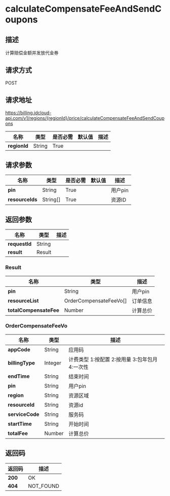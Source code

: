 # calculateCompensateFeeAndSendCoupons


## 描述
计算赔偿金额并发放代金券

## 请求方式
POST

## 请求地址
https://billing.jdcloud-api.com/v1/regions/{regionId}/price/calculateCompensateFeeAndSendCoupons

|名称|类型|是否必需|默认值|描述|
|---|---|---|---|---|
|**regionId**|String|True| | |

## 请求参数
|名称|类型|是否必需|默认值|描述|
|---|---|---|---|---|
|**pin**|String|True| |用户pin|
|**resourceIds**|String[]|True| |资源ID|


## 返回参数
|名称|类型|描述|
|---|---|---|
|**requestId**|String| |
|**result**|Result| |

### Result
|名称|类型|描述|
|---|---|---|
|**pin**|String|用户pin|
|**resourceList**|OrderCompensateFeeVo[]|订单信息|
|**totalCompensateFee**|Number|计算总价|
### OrderCompensateFeeVo
|名称|类型|描述|
|---|---|---|
|**appCode**|String|应用码|
|**billingType**|Integer|计费类型 1:按配置 2:按用量 3:包年包月 4:一次性|
|**endTime**|String|结束时间|
|**pin**|String|用户pin|
|**region**|String|资源区域|
|**resourceId**|String|资源id|
|**serviceCode**|String|服务码|
|**startTime**|String|开始时间|
|**totalFee**|Number|计算总价|

## 返回码
|返回码|描述|
|---|---|
|**200**|OK|
|**404**|NOT_FOUND|
